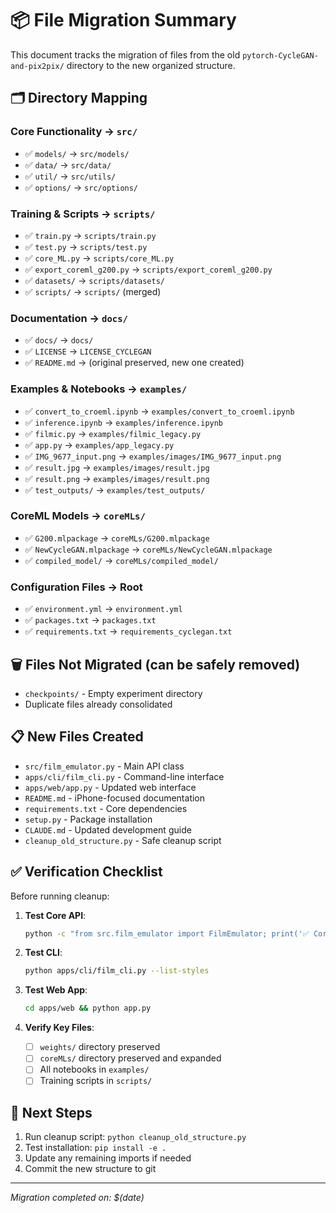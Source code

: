 # 📦 File Migration Summary

This document tracks the migration of files from the old `pytorch-CycleGAN-and-pix2pix/` directory to the new organized structure.

## 🗂️ Directory Mapping

### Core Functionality → `src/`
- ✅ `models/` → `src/models/`
- ✅ `data/` → `src/data/`
- ✅ `util/` → `src/utils/`
- ✅ `options/` → `src/options/`

### Training & Scripts → `scripts/`
- ✅ `train.py` → `scripts/train.py`
- ✅ `test.py` → `scripts/test.py`
- ✅ `core_ML.py` → `scripts/core_ML.py`
- ✅ `export_coreml_g200.py` → `scripts/export_coreml_g200.py`
- ✅ `datasets/` → `scripts/datasets/`
- ✅ `scripts/` → `scripts/` (merged)

### Documentation → `docs/`
- ✅ `docs/` → `docs/`
- ✅ `LICENSE` → `LICENSE_CYCLEGAN`
- ✅ `README.md` → (original preserved, new one created)

### Examples & Notebooks → `examples/`
- ✅ `convert_to_croeml.ipynb` → `examples/convert_to_croeml.ipynb`
- ✅ `inference.ipynb` → `examples/inference.ipynb`
- ✅ `filmic.py` → `examples/filmic_legacy.py`
- ✅ `app.py` → `examples/app_legacy.py`
- ✅ `IMG_9677_input.png` → `examples/images/IMG_9677_input.png`
- ✅ `result.jpg` → `examples/images/result.jpg`
- ✅ `result.png` → `examples/images/result.png`
- ✅ `test_outputs/` → `examples/test_outputs/`

### CoreML Models → `coreMLs/`
- ✅ `G200.mlpackage` → `coreMLs/G200.mlpackage`
- ✅ `NewCycleGAN.mlpackage` → `coreMLs/NewCycleGAN.mlpackage`
- ✅ `compiled_model/` → `coreMLs/compiled_model/`

### Configuration Files → Root
- ✅ `environment.yml` → `environment.yml`
- ✅ `packages.txt` → `packages.txt`
- ✅ `requirements.txt` → `requirements_cyclegan.txt`

## 🗑️ Files Not Migrated (can be safely removed)
- `checkpoints/` - Empty experiment directory
- Duplicate files already consolidated

## 📋 New Files Created
- `src/film_emulator.py` - Main API class
- `apps/cli/film_cli.py` - Command-line interface  
- `apps/web/app.py` - Updated web interface
- `README.md` - iPhone-focused documentation
- `requirements.txt` - Core dependencies
- `setup.py` - Package installation
- `CLAUDE.md` - Updated development guide
- `cleanup_old_structure.py` - Safe cleanup script

## ✅ Verification Checklist

Before running cleanup:

1. **Test Core API**:
   ```bash
   python -c "from src.film_emulator import FilmEmulator; print('✅ Core API works')"
   ```

2. **Test CLI**:
   ```bash
   python apps/cli/film_cli.py --list-styles
   ```

3. **Test Web App**:
   ```bash
   cd apps/web && python app.py
   ```

4. **Verify Key Files**:
   - [ ] `weights/` directory preserved
   - [ ] `coreMLs/` directory preserved and expanded
   - [ ] All notebooks in `examples/`
   - [ ] Training scripts in `scripts/`

## 🚀 Next Steps

1. Run cleanup script: `python cleanup_old_structure.py`
2. Test installation: `pip install -e .`
3. Update any remaining imports if needed
4. Commit the new structure to git

---
*Migration completed on: $(date)*
